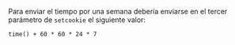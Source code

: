 Para enviar el tiempo por una semana debería enviarse en el tercer parámetro de `setcookie` el siguiente valor:

`time() + 60 * 60 * 24 * 7`